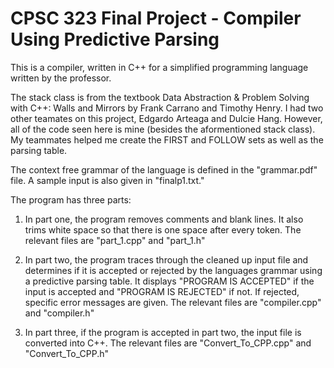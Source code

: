 # CPSC 323 Final Project - Compiler Using Predictive Parsing


This is a compiler, written in C++ for a simplified programming language written by the professor. 

The stack class is from the textbook Data Abstraction & Problem Solving with C++: Walls and Mirrors by Frank Carrano and Timothy Henry. I had two other teamates on this project, Edgardo Arteaga and Dulcie Hang. However, all of the code seen here is mine (besides the aformentioned stack class). My teammates helped me create the FIRST and FOLLOW sets as well as the parsing table.

The context free grammar of the language is defined in the "grammar.pdf" file. A sample input is also given in "finalp1.txt." 

The program has three parts:

1. In part one, the program removes comments and blank lines. It also trims white space so that there is one space after
every token. The relevant files are "part_1.cpp" and "part_1.h"

2. In part two, the program traces through the cleaned up input file and determines if it is accepted or rejected
by the languages grammar using a predictive parsing table. It displays "PROGRAM IS ACCEPTED" if the input is accepted and "PROGRAM IS REJECTED" if not. If rejected, specific error messages are given. The relevant files are "compiler.cpp" and "compiler.h"

3. In part three, if the program is accepted in part two, the input file is converted into C++. The relevant files are "Convert_To_CPP.cpp" and "Convert_To_CPP.h"
